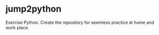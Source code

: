 # jump2python

Exercise Python.
Create the repository for seemless practice at home and work place.
